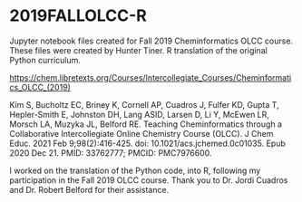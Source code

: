 # 2019FALLOLCC-R
Jupyter notebook files created for Fall 2019 Cheminformatics OLCC course.  These files were created by Hunter Tiner. R translation of the original Python curriculum.


https://chem.libretexts.org/Courses/Intercollegiate_Courses/Cheminformatics_OLCC_(2019)

Kim S, Bucholtz EC, Briney K, Cornell AP, Cuadros J, Fulfer KD, Gupta T, Hepler-Smith E, Johnston DH, Lang ASID, Larsen D, Li Y, McEwen LR, Morsch LA, Muzyka JL, Belford RE. Teaching Cheminformatics through a Collaborative Intercollegiate Online Chemistry Course (OLCC). J Chem Educ. 2021 Feb 9;98(2):416-425. doi: 10.1021/acs.jchemed.0c01035. Epub 2020 Dec 21. PMID: 33762777; PMCID: PMC7976600.

I worked on the translation of the Python code, into R, following my participation in the Fall 2019 OLCC course.
Thank you to Dr. Jordi Cuadros and Dr. Robert Belford for their assistance.
